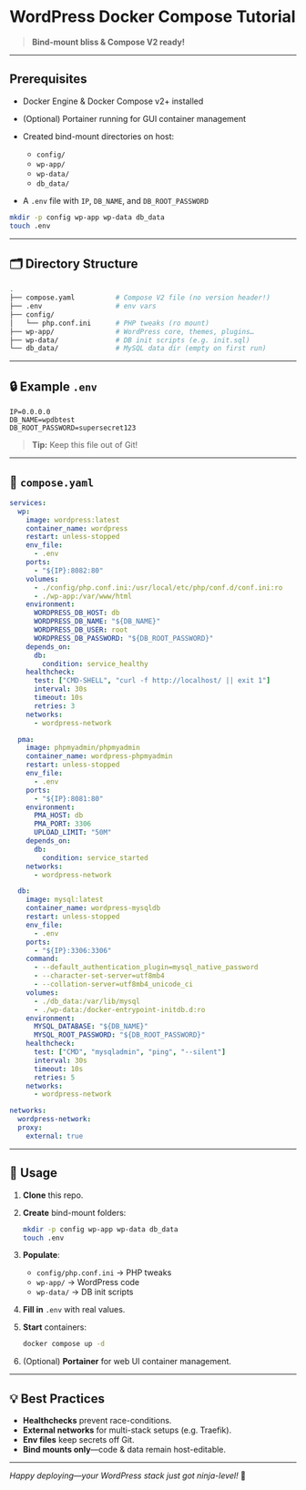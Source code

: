 # WordPress Docker Compose Tutorial

> **Bind-mount bliss & Compose V2 ready!**

---

## Prerequisites

* Docker Engine & Docker Compose v2+ installed
* (Optional) Portainer running for GUI container management
* Created bind-mount directories on host:

  * `config/`
  * `wp-app/`
  * `wp-data/`
  * `db_data/`
* A `.env` file with `IP`, `DB_NAME`, and `DB_ROOT_PASSWORD`

```bash
mkdir -p config wp-app wp-data db_data
touch .env
```


---

## 🗂️ Directory Structure

```bash
.
├── compose.yaml          # Compose V2 file (no version header!)
├── .env                  # env vars
├── config/
│   └── php.conf.ini      # PHP tweaks (ro mount)
├── wp-app/               # WordPress core, themes, plugins…
├── wp-data/              # DB init scripts (e.g. init.sql)
└── db_data/              # MySQL data dir (empty on first run)
```

---

## 🔒 Example `.env`

```dotenv
IP=0.0.0.0
DB_NAME=wpdbtest
DB_ROOT_PASSWORD=supersecret123
```

> **Tip:** Keep this file out of Git!

---

## 🐳 `compose.yaml`

```yaml
services:
  wp:
    image: wordpress:latest
    container_name: wordpress
    restart: unless-stopped
    env_file:
      - .env
    ports:
      - "${IP}:8082:80"
    volumes:
      - ./config/php.conf.ini:/usr/local/etc/php/conf.d/conf.ini:ro
      - ./wp-app:/var/www/html
    environment:
      WORDPRESS_DB_HOST: db
      WORDPRESS_DB_NAME: "${DB_NAME}"
      WORDPRESS_DB_USER: root
      WORDPRESS_DB_PASSWORD: "${DB_ROOT_PASSWORD}"
    depends_on:
      db:
        condition: service_healthy
    healthcheck:
      test: ["CMD-SHELL", "curl -f http://localhost/ || exit 1"]
      interval: 30s
      timeout: 10s
      retries: 3
    networks:
      - wordpress-network

  pma:
    image: phpmyadmin/phpmyadmin
    container_name: wordpress-phpmyadmin
    restart: unless-stopped
    env_file:
      - .env
    ports:
      - "${IP}:8081:80"
    environment:
      PMA_HOST: db
      PMA_PORT: 3306
      UPLOAD_LIMIT: "50M"
    depends_on:
      db:
        condition: service_started
    networks:
      - wordpress-network

  db:
    image: mysql:latest
    container_name: wordpress-mysqldb
    restart: unless-stopped
    env_file:
      - .env
    ports:
      - "${IP}:3306:3306"
    command:
      - --default_authentication_plugin=mysql_native_password
      - --character-set-server=utf8mb4
      - --collation-server=utf8mb4_unicode_ci
    volumes:
      - ./db_data:/var/lib/mysql
      - ./wp-data:/docker-entrypoint-initdb.d:ro
    environment:
      MYSQL_DATABASE: "${DB_NAME}"
      MYSQL_ROOT_PASSWORD: "${DB_ROOT_PASSWORD}"
    healthcheck:
      test: ["CMD", "mysqladmin", "ping", "--silent"]
      interval: 30s
      timeout: 10s
      retries: 5
    networks:
      - wordpress-network

networks:
  wordpress-network:
  proxy:
    external: true
```

---

## 🚀 Usage

1. **Clone** this repo.
2. **Create** bind-mount folders:

   ```bash
   mkdir -p config wp-app wp-data db_data
   touch .env
   ```
3. **Populate**:

   * `config/php.conf.ini` → PHP tweaks
   * `wp-app/` → WordPress code
   * `wp-data/` → DB init scripts
4. **Fill in** `.env` with real values.
5. **Start** containers:

   ```bash
   docker compose up -d
   ```
6. (Optional) **Portainer** for web UI container management.

---

## 💡 Best Practices

* **Healthchecks** prevent race-conditions.
* **External networks** for multi-stack setups (e.g. Traefik).
* **Env files** keep secrets off Git.
* **Bind mounts only**—code & data remain host-editable.

---

*Happy deploying—your WordPress stack just got ninja-level!* 🚀
